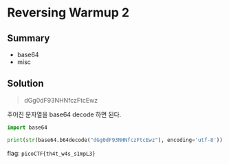 # Reversing Warmup 2
## Summary
* base64
* misc

## Solution
> dGg0dF93NHNfczFtcEwz

주어진 문자열을 base64 decode 하면 된다.

``` python
import base64

print(str(base64.b64decode("dGg0dF93NHNfczFtcEwz"), encoding='utf-8'))
```

flag: `picoCTF{th4t_w4s_s1mpL3}`
